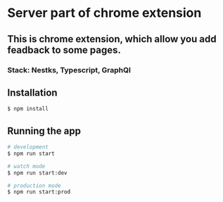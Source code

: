 # Server part of chrome extension

## This is chrome extension, which allow you add feadback to some pages. 

### Stack: Nestks, Typescript, GraphQl

## Installation

```bash
$ npm install
```

## Running the app

```bash
# development
$ npm run start

# watch mode
$ npm run start:dev

# production mode
$ npm run start:prod
```
